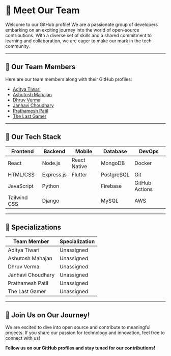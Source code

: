 # 👥 Meet Our Team

Welcome to our GitHub profile! We are a passionate group of developers embarking on an exciting journey into the world of open-source contributions. With a diverse set of skills and a shared commitment to learning and collaboration, we are eager to make our mark in the tech community.

---

## 🚀 Our Team Members

Here are our team members along with their GitHub profiles:

- [Aditya Tiwari](https://github.com/adtytiw)
- [Ashutosh Mahajan](https://github.com/Ashutosh-M16)
- [Dhruv Verma](https://github.com/Dhruvvvvvvv17)
- [Janhavi Choudhary](https://github.com/Janhavvi79)
- [Prathamesh Patil](https://github.com/Smokein96)
- [The Last Gamer](https://github.com/TheLastGamer18)

---

## 🔧 Our Tech Stack

| **Frontend**           | **Backend**            | **Mobile**           | **Database**         | **DevOps**           |
|-----------------------|-----------------------|----------------------|----------------------|----------------------|
| React                 | Node.js               | React Native         | MongoDB              | Docker               |
| HTML/CSS              | Express.js            | Flutter              | PostgreSQL           | Git                  |
| JavaScript            | Python                |                      | Firebase             | GitHub Actions       |
| Tailwind CSS          | Django                |                      | MySQL                | AWS                  |

---

## 🌟 Specializations

| **Team Member**       | **Specialization**     |
|-----------------------|-----------------------|
| Aditya Tiwari         | Unassigned    |
| Ashutosh Mahajan      | Unassigned   |
| Dhruv Verma           | Unassigned |
| Janhavi Choudhary     | Unassigned     |
| Prathamesh Patil      | Unassigned                |
| The Last Gamer        |Unassigned       |

---

## 🤝 Join Us on Our Journey!

We are excited to dive into open source and contribute to meaningful projects. If you share our passion for technology and innovation, feel free to connect with us!

**Follow us on our GitHub profiles and stay tuned for our contributions!**
